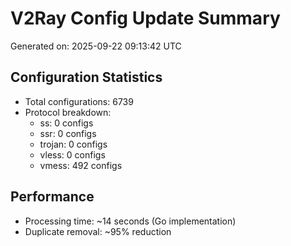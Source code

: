 # V2Ray Config Update Summary
Generated on: 2025-09-22 09:13:42 UTC

## Configuration Statistics
- Total configurations: 6739
- Protocol breakdown:
  - ss: 0 configs
  - ssr: 0 configs
  - trojan: 0 configs
  - vless: 0 configs
  - vmess: 492 configs

## Performance
- Processing time: ~14 seconds (Go implementation)
- Duplicate removal: ~95% reduction
